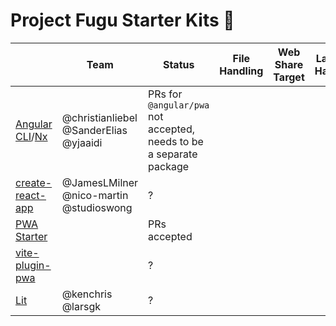 # Project Fugu Starter Kits 🐡

|                                                                                        | Team                                    | Status                                                              | File Handling | Web Share Target | Launch Handler | Shortcuts |
|----------------------------------------------------------------------------------------|-----------------------------------------|---------------------------------------------------------------------|---------------|------------------|----------------|-----------|
| [Angular CLI](https://github.com/angular/angular-cli)/[Nx](https://github.com/nrwl/nx) | @christianliebel @SanderElias @yjaaidi  | PRs for `@angular/pwa` not accepted, needs to be a separate package |               |                  |                |           |
| [create-react-app](https://github.com/facebook/create-react-app)                       | @JamesLMilner @nico-martin @studioswong | ?                                                                   |               |                  |                |           |
| [PWA Starter](https://github.com/pwa-builder/pwa-starter)                              |                                         | PRs accepted                                                        |               |                  |                | ✅         |
| [vite-plugin-pwa](https://github.com/vite-pwa/vite-plugin-pwa)                         |                                         | ?                                                                   |               |                  |                |           |
| [Lit](https://github.com/lit/lit)                                                      | @kenchris @larsgk                       | ?                                                                   |               |                  |                |           |

